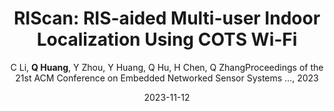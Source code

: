 ---
title: "RIScan: RIS-aided Multi-user Indoor Localization Using COTS Wi-Fi"
collection: publications
permalink: "/publication/2023-11-12"
excerpt: "Multi-user indoor localization is considered to be one of the most useful wireless applications. Low latency and high robustness to dynamic interference from surrounding people are essential requirements for multi-user localization. However, state-of-the-art (SOTA) indoor localization systems cannot satisfy both requirements at the same time. In this paper, we propose RIScan, a Reconfigurable Intelligent Surface (RIS)-aided localization system that can achieve both low latency and high reliability. We leverage RIS to perform Wi-Fi beam scanning so all clients can figure out their direction in a single scan. However, compared with traditional AP-based systems, the introduction of RIS creates a more complicated signal superposition at the receiver, preventing clients from directly obtaining target beams for direction derivation and localization. To overcome this challenge, we fully utilize the reconfigurability of RIS to …"
date: "2023-11-12"
venue: "Proceedings of the 21st ACM Conference on Embedded Networked Sensor Systems …, 2023"
paperurl: 
author: "C Li, <strong>Q Huang</strong>, Y Zhou, Y Huang, Q Hu, H Chen, Q ZhangProceedings of the 21st ACM Conference on Embedded Networked Sensor Systems …, 2023"
poster:
remark:
---